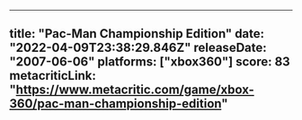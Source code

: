 
---
title: "Pac-Man Championship Edition"
date: "2022-04-09T23:38:29.846Z"
releaseDate: "2007-06-06"
platforms: ["xbox360"]
score: 83
metacriticLink: "https://www.metacritic.com/game/xbox-360/pac-man-championship-edition"
---
